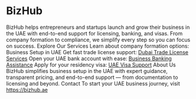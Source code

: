 # BizHub
BizHub helps entrepreneurs and startups launch and grow their business in the UAE with end-to-end support for licensing, banking, and visas. From company formation to compliance, we simplify every step so you can focus on success.
Explore Our Services
Learn about company formation options: Business Setup in UAE
Get fast trade license support: [Dubai Trade License Services](https://bizhub.ae/business-setup-licensing-service/)
Open your UAE bank account with ease: [Business Banking Assistance](https://bizhub.ae/banking-assistance/)
Apply for your residency visa: [UAE Visa Support](https://bizhub.ae/uae-residency-visa/)
About Us
BizHub simplifies business setup in the UAE with expert guidance, transparent pricing, and end-to-end support — from documentation to licensing and beyond.
Contact
To start your UAE business journey, visit https://bizhub.ae
